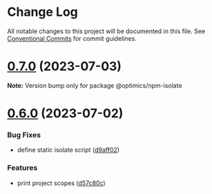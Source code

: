 # Change Log

All notable changes to this project will be documented in this file.
See [Conventional Commits](https://conventionalcommits.org) for commit guidelines.

# [0.7.0](https://github.com/optimics/forge/compare/v0.6.0...v0.7.0) (2023-07-03)

**Note:** Version bump only for package @optimics/npm-isolate





# [0.6.0](https://github.com/optimics/forge/compare/v0.3.0...v0.6.0) (2023-07-02)


### Bug Fixes

* define static isolate script ([d9aff02](https://github.com/optimics/forge/commit/d9aff02825fc26ca7277cbf58f60d90802e9cdc2))


### Features

* print project scopes ([d57c80c](https://github.com/optimics/forge/commit/d57c80c34f4d359776bfa2a271e303c078d153d8))
